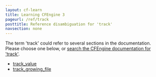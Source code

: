 ```yaml
---
layout: cf-learn
title: Learning CFEngine 3
pageurl: /ref/track
posttitle: Reference disambiguation for 'track'
navsection: none
---
```


The term 'track' could refer to several sections in the documentation. Please choose one below, or
[search the CFEngine documentation for 'track'](http://cfengine.com/docs/latest/search.html?q=track).

- [track_value](http://cfengine.com/docs/latest/reference-components-cf-agent.html#track_value)
- [track_growing_file](http://cfengine.com/docs/latest/reference-promise-types-measurements.html#track_growing_file)
